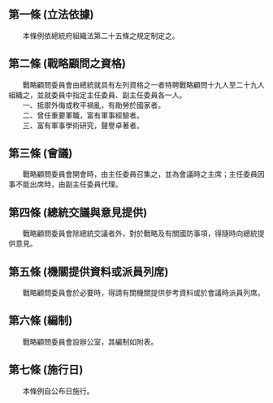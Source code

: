 第一條 (立法依據)
-----------------
　　本條例依總統府組織法第二十五條之規定制定之。  


第二條 (戰略顧問之資格)
-----------------------
　　戰略顧問委員會由總統就具有左列資格之一者特聘戰略顧問十九人至二十九人組織之，並就委員中指定主任委員、副主任委員各一人。  
　　一、抵禦外侮或敉平禍亂，有勛勞於國家者。  
　　二、曾任重要軍職，富有軍事經驗者。  
　　三、富有軍事學術研究，聲譽卓著者。  


第三條 (會議)
-------------
　　戰略顧問委員會開會時，由主任委員召集之，並為會議時之主席；主任委員因事不能出席時，由副主任委員代理。  


第四條 (總統交議與意見提供)
---------------------------
　　戰略顧問委員會除總統交議者外，對於戰略及有關國防事項，得隨時向總統提供意見。  


第五條 (機關提供資料或派員列席)
-------------------------------
　　戰略顧問委員會於必要時，得請有關機關提供參考資料或於會議時派員列席。  


第六條 (編制)
-------------
　　戰略顧問委員會設辦公室，其編制如附表。  


第七條 (施行日)
---------------
　　本條例自公布日施行。